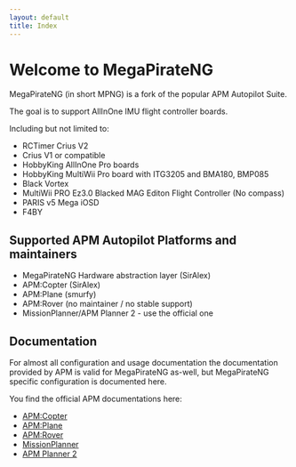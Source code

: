 ```yaml
---
layout: default
title: Index
---
```


# Welcome to MegaPirateNG

MegaPirateNG (in short MPNG) is a fork of the popular APM Autopilot Suite.

The goal is to support AllInOne IMU flight controller boards.

Including but not limited to:

* RCTimer Crius V2
* Crius V1 or compatible
* HobbyKing AllInOne Pro boards
* HobbyKing MultiWii Pro board with ITG3205 and BMA180, BMP085
* Black Vortex
* MultiWii PRO Ez3.0 Blacked MAG Editon Flight Controller (No compass)
* PARIS v5 Mega iOSD
* F4BY

## Supported APM Autopilot Platforms and maintainers

* MegaPirateNG Hardware abstraction layer (SirAlex)
* APM:Copter (SirAlex)
* APM:Plane (smurfy)
* APM:Rover (no maintainer / no stable support)
* MissionPlanner/APM Planner 2 - use the official one

## Documentation

For almost all configuration and usage documentation the documentation provided by APM is valid for MegaPirateNG as-well, but MegaPirateNG specific configuration is documented here.

You find the official APM documentations here:

* [APM:Copter](http://copter.ardupilot.com/)
* [APM:Plane](http://plane.ardupilot.com/)
* [APM:Rover](http://rover.ardupilot.com/)
* [MissionPlanner](http://planner.ardupilot.com/)
* [APM Planner 2](http://planner2.ardupilot.com/)

